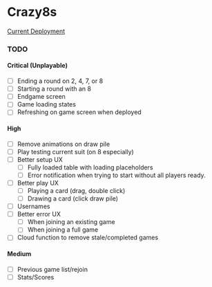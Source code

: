 # Crazy8s

[Current Deployment](https://dazzling-kare-871fa3.netlify.app/)

### TODO

#### Critical (Unplayable)

-   [ ] Ending a round on 2, 4, 7, or 8
-   [ ] Starting a round with an 8
-   [ ] Endgame screen
-   [ ] Game loading states
-   [ ] Refreshing on game screen when deployed

#### High

-   [ ] Remove animations on draw pile
-   [ ] Play testing current suit (on 8 especially)
-   [ ] Better setup UX
    -   [ ] Fully loaded table with loading placeholders
    -   [ ] Error notification when trying to start without all players ready.
-   [ ] Better play UX
    -   [ ] Playing a card (drag, double click)
    -   [ ] Drawing a card (click draw pile)
-   [ ] Usernames
-   [ ] Better error UX
    -   [ ] When joining an existing game
    -   [ ] When joining a full game
-   [ ] Cloud function to remove stale/completed games

#### Medium

-   [ ] Previous game list/rejoin
-   [ ] Stats/Scores
